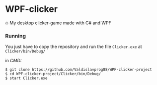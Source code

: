 # WPF-clicker

🔥 My desktop clicker-game made with C# and WPF

### Running

You just have to copy the repository and run the file ```Clicker.exe``` at ```Clicker/bin/Debug/```

in _CMD:_

```
$ git clone https://github.com/Valdislavprog88/WPF-clicker-project
$ cd WPF-clicker-project/Clicker/bin/Debug/
$ start Clicker.exe
```
